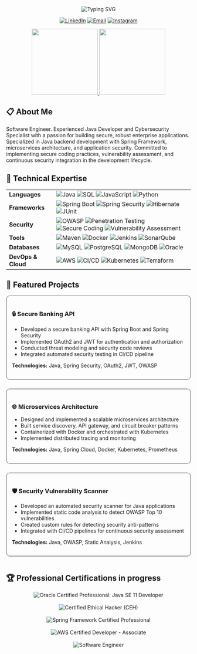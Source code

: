 <div align="center">
  <img src="https://readme-typing-svg.herokuapp.com?font=Fira+Code&weight=600&size=30&duration=3000&pause=1000&color=0969DA&center=true&vCenter=true&random=false&width=600&lines=Pedro+Arian+Viena;Software+Engineer" alt="Typing SVG" />
  
  <p>
    <a href="https://www.linkedin.com/in/pedroarianviena"><img src="https://img.shields.io/badge/-LinkedIn-%230077B5?style=for-the-badge&logo=linkedin&logoColor=white" alt="LinkedIn"/></a>
    <a href="mailto:pedro.arian.viena"><img src="https://img.shields.io/badge/-Email-D14836?style=for-the-badge&logo=gmail&logoColor=white" alt="Email"/></a>
    <a href="https://instagram.com/pedrovienna_"><img src="https://img.shields.io/badge/-Instagram-%23E4405F?style=for-the-badge&logo=instagram&logoColor=white" alt="Instagram"/></a>
  </p>
</div>

<div align="center">
  <a href="https://github.com/pedroviena">
    <img height="180em" src="https://github-readme-stats.vercel.app/api?username=pedroviena&show_icons=true&theme=github_dark&include_all_commits=true&count_private=true"/>
    <img height="180em" src="https://github-readme-stats.vercel.app/api/top-langs/?username=pedroviena&layout=compact&langs_count=8&theme=github_dark"/>
  </a>
</div>

## 📋 About Me

Software Engineer. Experienced Java Developer and Cybersecurity Specialist with a passion for building secure, robust enterprise applications. Specialized in Java backend development with Spring Framework, microservices architecture, and application security. Committed to implementing secure coding practices, vulnerability assessment, and continuous security integration in the development lifecycle.

## 🔧 Technical Expertise

<table>
  <tr>
    <td><strong>Languages</strong></td>
    <td>
      <img src="https://img.shields.io/badge/Java-ED8B00?style=flat-square&logo=openjdk&logoColor=white" alt="Java"/>
      <img src="https://img.shields.io/badge/SQL-4479A1?style=flat-square&logo=postgresql&logoColor=white" alt="SQL"/>
      <img src="https://img.shields.io/badge/JavaScript-F7DF1E?style=flat-square&logo=javascript&logoColor=black" alt="JavaScript"/>
      <img src="https://img.shields.io/badge/Python-3776AB?style=flat-square&logo=python&logoColor=white" alt="Python"/>
    </td>
  </tr>
  <tr>
    <td><strong>Frameworks</strong></td>
    <td>
      <img src="https://img.shields.io/badge/Spring_Boot-6DB33F?style=flat-square&logo=spring-boot&logoColor=white" alt="Spring Boot"/>
      <img src="https://img.shields.io/badge/Spring_Security-6DB33F?style=flat-square&logo=spring-security&logoColor=white" alt="Spring Security"/>
      <img src="https://img.shields.io/badge/Hibernate-59666C?style=flat-square&logo=hibernate&logoColor=white" alt="Hibernate"/>
      <img src="https://img.shields.io/badge/JUnit-25A162?style=flat-square&logo=junit5&logoColor=white" alt="JUnit"/>
    </td>
  </tr>
  <tr>
    <td><strong>Security</strong></td>
    <td>
      <img src="https://img.shields.io/badge/OWASP-000000?style=flat-square&logo=owasp&logoColor=white" alt="OWASP"/>
      <img src="https://img.shields.io/badge/Penetration_Testing-E34F26?style=flat-square&logo=hackaday&logoColor=white" alt="Penetration Testing"/>
      <img src="https://img.shields.io/badge/Secure_Coding-007ACC?style=flat-square&logo=visual-studio-code&logoColor=white" alt="Secure Coding"/>
      <img src="https://img.shields.io/badge/Vulnerability_Assessment-FF6F00?style=flat-square&logo=hackerone&logoColor=white" alt="Vulnerability Assessment"/>
    </td>
  </tr>
  <tr>
    <td><strong>Tools</strong></td>
    <td>
      <img src="https://img.shields.io/badge/Maven-C71A36?style=flat-square&logo=apache-maven&logoColor=white" alt="Maven"/>
      <img src="https://img.shields.io/badge/Docker-2496ED?style=flat-square&logo=docker&logoColor=white" alt="Docker"/>
      <img src="https://img.shields.io/badge/Jenkins-D24939?style=flat-square&logo=jenkins&logoColor=white" alt="Jenkins"/>
      <img src="https://img.shields.io/badge/SonarQube-4E9BCD?style=flat-square&logo=sonarqube&logoColor=white" alt="SonarQube"/>
    </td>
  </tr>
  <tr>
    <td><strong>Databases</strong></td>
    <td>
      <img src="https://img.shields.io/badge/MySQL-4479A1?style=flat-square&logo=mysql&logoColor=white" alt="MySQL"/>
      <img src="https://img.shields.io/badge/PostgreSQL-336791?style=flat-square&logo=postgresql&logoColor=white" alt="PostgreSQL"/>
      <img src="https://img.shields.io/badge/MongoDB-47A248?style=flat-square&logo=mongodb&logoColor=white" alt="MongoDB"/>
      <img src="https://img.shields.io/badge/Oracle-F80000?style=flat-square&logo=oracle&logoColor=white" alt="Oracle"/>
    </td>
  </tr>
  <tr>
    <td><strong>DevOps & Cloud</strong></td>
    <td>
      <img src="https://img.shields.io/badge/AWS-232F3E?style=flat-square&logo=amazon-aws&logoColor=white" alt="AWS"/>
      <img src="https://img.shields.io/badge/CI/CD-2088FF?style=flat-square&logo=github-actions&logoColor=white" alt="CI/CD"/>
      <img src="https://img.shields.io/badge/Kubernetes-326CE5?style=flat-square&logo=kubernetes&logoColor=white" alt="Kubernetes"/>
      <img src="https://img.shields.io/badge/Terraform-7B42BC?style=flat-square&logo=terraform&logoColor=white" alt="Terraform"/>
    </td>
  </tr>
</table>

## 🚀 Featured Projects

<div style="display: flex; flex-wrap: wrap; gap: 10px; justify-content: space-between;">
  <div style="flex: 1; min-width: 300px; border-radius: 10px; border: 1px solid #30363d; padding: 15px; margin-bottom: 15px;">
    <h3>🔒 Secure Banking API</h3>
    <ul>
      <li>Developed a secure banking API with Spring Boot and Spring Security</li>
      <li>Implemented OAuth2 and JWT for authentication and authorization</li>
      <li>Conducted threat modeling and security code reviews</li>
      <li>Integrated automated security testing in CI/CD pipeline</li>
    </ul>
    <p><strong>Technologies:</strong> Java, Spring Security, OAuth2, JWT, OWASP</p>
  </div>
  
  <div style="flex: 1; min-width: 300px; border-radius: 10px; border: 1px solid #30363d; padding: 15px; margin-bottom: 15px;">
    <h3>🌐 Microservices Architecture</h3>
    <ul>
      <li>Designed and implemented a scalable microservices architecture</li>
      <li>Built service discovery, API gateway, and circuit breaker patterns</li>
      <li>Containerized with Docker and orchestrated with Kubernetes</li>
      <li>Implemented distributed tracing and monitoring</li>
    </ul>
    <p><strong>Technologies:</strong> Java, Spring Cloud, Docker, Kubernetes, Prometheus</p>
  </div>
  
  <div style="flex: 1; min-width: 300px; border-radius: 10px; border: 1px solid #30363d; padding: 15px; margin-bottom: 15px;">
    <h3>🛡️ Security Vulnerability Scanner</h3>
    <ul>
      <li>Developed an automated security scanner for Java applications</li>
      <li>Implemented static code analysis to detect OWASP Top 10 vulnerabilities</li>
      <li>Created custom rules for detecting security anti-patterns</li>
      <li>Integrated with CI/CD pipelines for continuous security assessment</li>
    </ul>
    <p><strong>Technologies:</strong> Java, OWASP, Static Analysis, Jenkins</p>
  </div>
</div>

## 🏆 Professional Certifications in progress

<div align="center">
  <img src="https://img.shields.io/badge/Oracle_Certified_Professional-Java_SE_11_Developer-red?style=for-the-badge&logo=oracle&logoColor=white" alt="Oracle Certified Professional: Java SE 11 Developer"/>
  <br><br>
  <img src="https://img.shields.io/badge/Certified_Ethical_Hacker-CEH-brightgreen?style=for-the-badge&logo=kalilinux&logoColor=white" alt="Certified Ethical Hacker (CEH)"/>
  <br><br>
  <img src="https://img.shields.io/badge/Spring_Framework-Certified_Professional-green?style=for-the-badge&logo=spring&logoColor=white" alt="Spring Framework Certified Professional"/>
  <br><br>
  <img src="https://img.shields.io/badge/AWS_Certified-Developer_Associate-FF9900?style=for-the-badge&logo=amazon-aws&logoColor=white" alt="AWS Certified Developer - Associate"/>
  <br><br>
  <img src="https://img.shields.io/badge/Oracle_Certified_Professional-Java_SE_11_Developer-red?style=for-the-badge&logo=oracle&logoColor=white" alt="Software Engineer"/>
</div>

</div>
